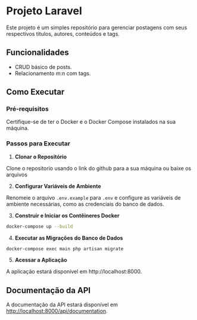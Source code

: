 # Projeto Laravel

Este projeto é um simples repositório para gerenciar postagens com seus respectivos titulos, autores, conteúdos e tags.

## Funcionalidades

-   CRUD básico de posts.
-   Relacionamento m:n com tags.

## Como Executar

### Pré-requisitos

Certifique-se de ter o Docker e o Docker Compose instalados na sua máquina.

### Passos para Executar

1. **Clonar o Repositório**

Clone o repositorio usando o link do github para a sua máquina ou baixe os arquivos

2. **Configurar Variáveis de Ambiente**

Renomeie o arquivo `.env.example` para `.env` e configure as variáveis de ambiente necessárias, como as credenciais do banco de dados.

3. **Construir e Iniciar os Contêineres Docker**

```bash
docker-compose up --build
```

4. **Executar as Migrações do Banco de Dados**

```bash
docker-compose exec main php artisan migrate
```

5. **Acessar a Aplicação**

A aplicação estará disponível em http://localhost:8000.

## Documentação da API

A documentação da API estará disponível em [http://localhost:8000/api/documentation](http://localhost:8000/api/documentation).
